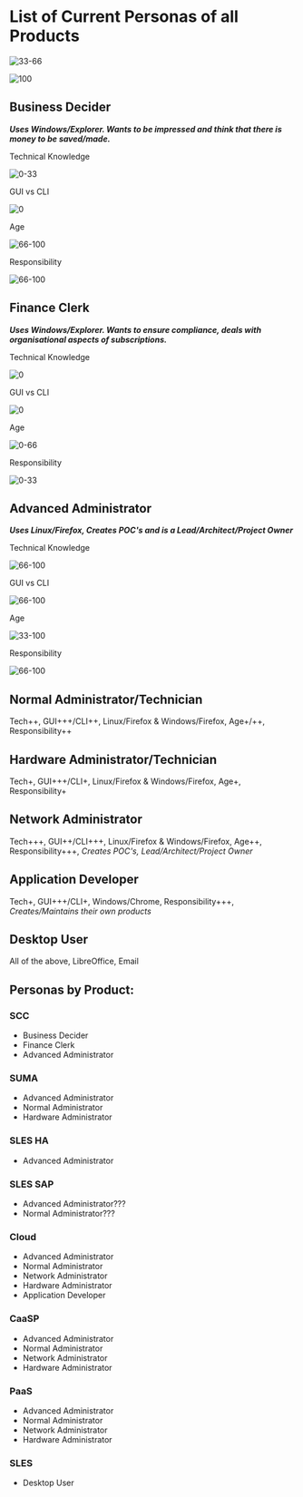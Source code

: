 # List of Current Personas of all Products

![33-66](/uploads/bd4352ca8821c99a974d0fea5f801ea4/33-66.png)

![100](/uploads/81bb6489680429fefd24d049a01e6cde/100.png)

## Business Decider
***Uses Windows/Explorer. Wants to be impressed and think that there is money to be saved/made.***

Technical Knowledge

![0-33](/uploads/58f62592475daf6dc67af722ffbb3ce2/0-33.png)

GUI vs CLI

![0](/uploads/329948c3cf97485979ffcd8af218d30a/0.png)

Age

![66-100](/uploads/59ea0ebb99aedb32dbba00c216a0bcc5/66-100.png)

Responsibility

![66-100](/uploads/59ea0ebb99aedb32dbba00c216a0bcc5/66-100.png)


## Finance Clerk
***Uses Windows/Explorer. Wants to ensure compliance, deals with organisational aspects of subscriptions.***

Technical Knowledge

![0](/uploads/329948c3cf97485979ffcd8af218d30a/0.png)

GUI vs CLI

![0](/uploads/329948c3cf97485979ffcd8af218d30a/0.png)

Age

![0-66](/uploads/f235bf9d68ce308b53fb2be740397911/0-66.png)

Responsibility

![0-33](/uploads/58f62592475daf6dc67af722ffbb3ce2/0-33.png)


## Advanced Administrator
***Uses Linux/Firefox, Creates POC's and is a Lead/Architect/Project Owner***

Technical Knowledge

![66-100](/uploads/59ea0ebb99aedb32dbba00c216a0bcc5/66-100.png)

GUI vs CLI

![66-100](/uploads/59ea0ebb99aedb32dbba00c216a0bcc5/66-100.png)

Age

![33-100](/uploads/bd961846313c3e3fe82e7c25962e7197/33-100.png)

Responsibility

![66-100](/uploads/59ea0ebb99aedb32dbba00c216a0bcc5/66-100.png)



## Normal Administrator/Technician
Tech++, GUI+++/CLI++, Linux/Firefox & Windows/Firefox, Age+/++, Responsibility++

## Hardware Administrator/Technician
Tech+, GUI+++/CLI+, Linux/Firefox & Windows/Firefox, Age+, Responsibility+

## Network Administrator
Tech+++, GUI++/CLI+++, Linux/Firefox & Windows/Firefox, Age++, Responsibility+++, *Creates POC's, Lead/Architect/Project Owner*

## Application Developer
Tech+, GUI+++/CLI+, Windows/Chrome, Responsibility+++, *Creates/Maintains their own products*

## Desktop User
All of the above, LibreOffice, Email

## Personas by Product:

### SCC
- Business Decider
- Finance Clerk
- Advanced Administrator

### SUMA
- Advanced Administrator
- Normal Administrator
- Hardware Administrator

### SLES HA
- Advanced Administrator

### SLES SAP
- Advanced Administrator???
- Normal Administrator???

### Cloud
- Advanced Administrator
- Normal Administrator
- Network Administrator
- Hardware Administrator
- Application Developer

### CaaSP
- Advanced Administrator
- Normal Administrator
- Network Administrator
- Hardware Administrator

### PaaS
- Advanced Administrator
- Normal Administrator
- Network Administrator
- Hardware Administrator

### SLES
- Desktop User



